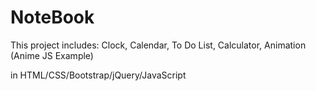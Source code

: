# NoteBook
This project includes: Clock, Calendar, To Do List, Calculator, Animation (Anime JS Example)  
  
in HTML/CSS/Bootstrap/jQuery/JavaScript
